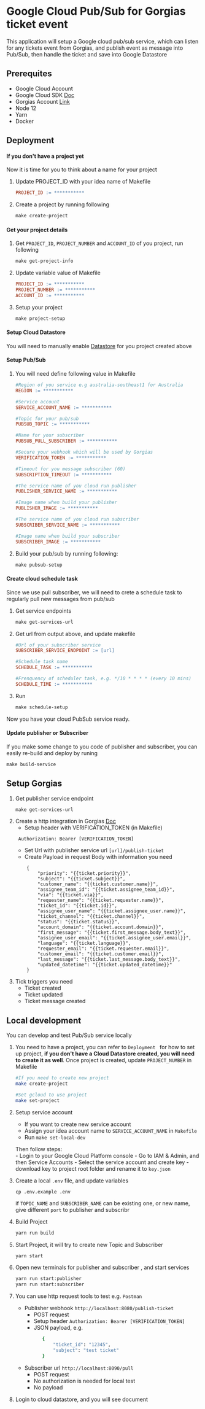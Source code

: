 # Google Cloud Pub/Sub for Gorgias ticket event

This application will setup a Google cloud pub/sub service, which can listen for any tickets event from Gorgias, and 
publish event as message into Pub/Sub, then handle the ticket and save into Google Datastore

  
## Prerequites
- Google Cloud Account
- Google Cloud SDK [Doc](https://cloud.google.com/sdk/docs/quickstarts)
- Gorgias Account [Link](https://www.gorgias.com/)
- Node 12
- Yarn 
- Docker

## Deployment 

#### If you don't have a project yet
Now it is time for you to think about a name for your project
1. Update PROJECT_ID with your idea name of Makefile
    ```makefile
    PROJECT_ID := ***********
    ```
2. Create a project by running following
    ```makefile
    make create-project   
    ```   
   
#### Get your project details
1. Get `PROJECT_ID`, `PROJECT_NUMBER` and `ACCOUNT_ID` of you project, run following
    ```makefile
    make get-project-info
    ```
2. Update variable value of Makefile
    ```makefile
    PROJECT_ID := ***********
    PROJECT_NUMBER := ***********
    ACCOUNT_ID := ***********
    ```
3. Setup your project
    ```makefile
    make project-setup
    ```
#### Setup Cloud Datastore 
You will need to manually enable [Datastore](https://cloud.google.com/datastore) for you project created above 

#### Setup Pub/Sub
1. You will need define following value in Makefile
    ```makefile
    #Region of you service e.g australia-southeast1 for Australia
    REGION := *********** 
    
    #Service account
    SERVICE_ACCOUNT_NAME := ***********
    
    #Topic for your pub/sub
    PUBSUB_TOPIC := ***********
    
    #Name for your subscriber
    PUBSUB_PULL_SUBSCRIBER := ***********
    
    #Secure your webhook which will be used by Gorgias
    VERIFICATION_TOKEN := ***********
    
    #Timeout for you message subscriber (60)
    SUBSCRIPTION_TIMEOUT := ***********
    
    #The service name of you cloud run publisher
    PUBLISHER_SERVICE_NAME := ***********
    
    #Image name when build your publisher
    PUBLISHER_IMAGE := ***********
    
    #The service name of you cloud run subscriber
    SUBSCRIBER_SERVICE_NAME := ***********
    
    #Image name when build your subscriber
    SUBSCRIBER_IMAGE := ***********
    ```      
2. Build your pub/sub by running following:
    ```makefile
    make pubsub-setup   
    ```

#### Create cloud schedule task
Since we use pull subscriber, we will need to crete a schedule task to regularly pull new messages from pub/sub
1. Get service endpoints
    ```makefile
    make get-services-url
    ```   
2. Get url from output above, and update makefile
    ```makefile
   #Url of your subscriber service
   SUBSCRIBER_SERVICE_ENDPOINT := [url]
   
   #Schedule task name
   SCHEDULE_TASK := ***********
   
   #Frenquency of scheduler task, e.g. */10 * * * * (every 10 mins)
   SCHEDULE_TIME := ***********
    ```
3. Run 
    ```makefile
    make schedule-setup
    ```

Now you have your cloud PubSub service ready. 
#### Update publisher or Subscriber
If you make some change to you code of publisher and subscriber, you can easily re-build and deploy by runing 
```makefile
make build-service
```

## Setup Gorgias 
1. Get publisher service endpoint 
    ```makefile
    make get-services-url 
    ```
2. Create a http integration in Gorgias [Doc](https://docs.gorgias.com/data-and-http-integrations/http-integrations#segment)
    - Setup header with VERIFICATION_TOKEN (in Makefile)
    ```
     Authorization: Bearer [VERIFICATION_TOKEN]
    ```
    - Set Url with publisher service url `[url]/publish-ticket`  
    - Create Payload in request Body with information you need
    ```
        {
            "priority": "{{ticket.priority}}",
            "subject": "{{ticket.subject}}",
            "customer_name": "{{ticket.customer.name}}",
            "assignee_team_id": "{{ticket.assignee_team_id}}",
            "via": "{{ticket.via}}",
            "requester_name": "{{ticket.requester.name}}",
            "ticket_id": "{{ticket.id}}",
            "assignee_user_name": "{{ticket.assignee_user.name}}",
            "ticket_channel": "{{ticket.channel}}",
            "status": "{{ticket.status}}",
            "account_domain": "{{ticket.account.domain}}",
            "first_message": "{{ticket.first_message.body_text}}",
            "assignee_user_email": "{{ticket.assignee_user.email}}",
            "language": "{{ticket.language}}",
            "requester_email": "{{ticket.requester.email}}",
            "customer_email": "{{ticket.customer.email}}",
            "last_message": "{{ticket.last_message.body_text}}",
            "updated_datetime": "{{ticket.updated_datetime}}"
        }
    ```
3. Tick triggers you need
    - Ticket created
    - Ticket updated
    - Ticket message created
    
## Local development 
You can develop and test Pub/Sub service locally 
1. You need to have a project, you can refer to `Deployment ` for how to set up project, **if you don't have a Cloud Datastore
created, you will need to create it as well**. Once project is created, update `PROJECT_NUMBER` in Makefile
    ```bash
    #If you need to create new project
    make create-project 
   
    #Set gcloud to use project   
    make set-project
    ```
    
2. Setup service account
    * If you want to create new service account
    - Assign your idea account name to  `SERVICE_ACCOUNT_NAME` in `Makefile`
    - Run `make set-local-dev`
    
    Then follow steps:  
       - Login to your Google Cloud Platform console
       - Go to IAM & Admin, and then Service Accounts
       - Select the service account and create key
       - download key to project root folder and rename it to `key.json`  
              
3. Create a local  `.env` file, and update variables 
    ```
    cp .env.example .env
    ``` 
    if `TOPIC_NAME` and `SUBSCRIBER_NAME` can be existing one, or new name, give different `port` to publisher and subscribr
4. Build Project
    ```bash
    yarn run build
    ```    
5. Start Project, it will try to create new Topic and Subscriber
    ```bash
    yarn start
    ``` 
6. Open new terminals for publisher and subscriber , and start services
    ```bash
    yarn run start:publisher
    yarn run start:subscriber
    ```   
7. You can use http request tools to test e.g. `Postman`
    - Publisher webhook `http://localhost:8080/publish-ticket`
        - POST request
        - Setup header `Authorization: Bearer [VERIFICATION_TOKEN]`
        -  JSON payload, e.g.
            ```bash
               {
                   "ticket_id": "12345",
                   "subject": "test ticket"
               }
            ```
    - Subscriber url `http://localhost:8090/pull`
        - POST request
        - No authorization is needed for local test
        - No payload
8. Login to cloud datastore, and you will see document               
